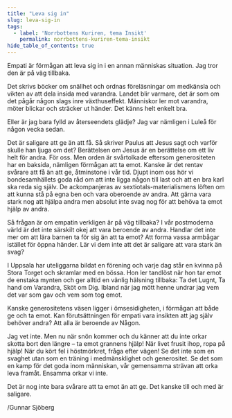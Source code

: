 ```yaml
---
title: "Leva sig in"
slug: leva-sig-in
tags:
  - label: 'Norrbottens Kuriren, tema Insikt'
    permalink: norrbottens-kuriren-tema-insikt
hide_table_of_contents: true
---
```

Empati är förmågan att leva sig in i en annan människas situation. Jag tror den är på väg tillbaka. 

<!--truncate-->

Det skrivs böcker om snällhet och ordnas föreläsningar om medkänsla och vikten av att dela insida med varandra. Landet blir varmare, det är som om det pågår någon slags inre växthuseffekt. Människor ler mot varandra, möter blickar och sträcker ut händer. Det känns helt enkelt bra. 

Eller är jag bara fylld av återseendets glädje? Jag var nämligen i Luleå för någon vecka sedan.

Det är saligare att ge än att få. Så skriver Paulus att Jesus sagt och varför skulle han ljuga om det? Berättelsen om Jesus är en berättelse om ett liv helt för andra. För oss. Men orden är svårtolkade eftersom generositeten har en baksida, nämligen förmågan att ta emot. Kanske är det rentav svårare att få än att ge, åtminstone i vår tid. Djupt inom oss hör vi bondesamhällets goda råd om att inte ligga någon till last och att en bra karl ska reda sig själv. De ackompanjeras av sextiotals-materialismens löften om att kunna stå på egna ben och vara oberoende av andra. Att gärna vara stark nog att hjälpa andra men absolut inte svag nog för att behöva ta emot hjälp av andra. 

Så frågan är om empatin verkligen är på väg tillbaka? I vår postmoderna värld är det inte särskilt okej att vara beroende av andra. Handlar det inte mer om att lära barnen ta för sig än att ta emot? Att forma vassa armbågar istället för öppna händer. Lär vi dem inte att det är saligare att vara stark än svag?

I Uppsala har uteliggarna bildat en förening och varje dag står en kvinna på Stora Torget och skramlar med en bössa. Hon ler tandlöst när hon tar emot de enstaka mynten och ger alltid en vänlig hälsning tillbaka: Ta det Lugnt, Ta hand om Varandra, Sköt om Dig. Ibland när jag mött henne undrar jag vem det var som gav och vem som tog emot.

Kanske generositetens väsen ligger i ömsesidigheten, i förmågan att både ge och ta emot. Kan förutsättningen för empati vara insikten att jag själv behöver andra? Att alla är beroende av Någon.

Jag vet inte. Men nu när snön kommer och du känner att du inte orkar skotta bort den längre – ta emot grannens hjälp! När livet frusit ihop, ropa på hjälp! När du kört fel i höstmörkret, fråga efter vägen! Se det inte som en svaghet utan som en träning i medmänsklighet och generositet. Se det som en kamp för det goda inom människan, vår gemensamma strävan att orka leva framåt. Ensamma orkar vi inte.

Det är nog inte bara svårare att ta emot än att ge. Det kanske till och med är saligare.

/Gunnar Sjöberg
